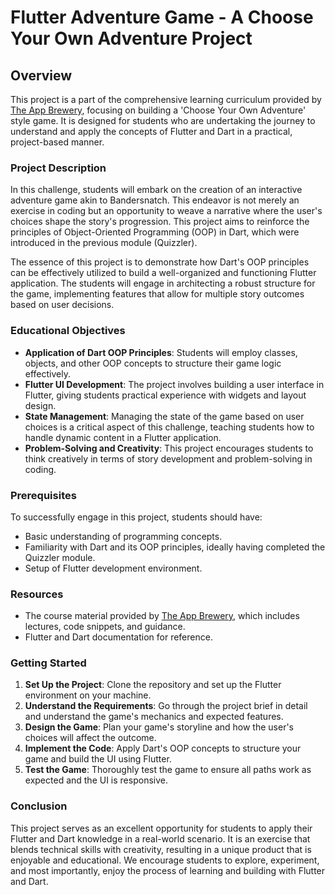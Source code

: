 # Flutter Adventure Game - A Choose Your Own Adventure Project

## Overview

This project is a part of the comprehensive learning curriculum provided by [The App Brewery](https://www.appbrewery.co/), focusing on building a 'Choose Your Own Adventure' style game. It is designed for students who are undertaking the journey to understand and apply the concepts of Flutter and Dart in a practical, project-based manner.

### Project Description

In this challenge, students will embark on the creation of an interactive adventure game akin to Bandersnatch. This endeavor is not merely an exercise in coding but an opportunity to weave a narrative where the user's choices shape the story's progression. This project aims to reinforce the principles of Object-Oriented Programming (OOP) in Dart, which were introduced in the previous module (Quizzler).

The essence of this project is to demonstrate how Dart's OOP principles can be effectively utilized to build a well-organized and functioning Flutter application. The students will engage in architecting a robust structure for the game, implementing features that allow for multiple story outcomes based on user decisions.

### Educational Objectives

- **Application of Dart OOP Principles**: Students will employ classes, objects, and other OOP concepts to structure their game logic effectively.
- **Flutter UI Development**: The project involves building a user interface in Flutter, giving students practical experience with widgets and layout design.
- **State Management**: Managing the state of the game based on user choices is a critical aspect of this challenge, teaching students how to handle dynamic content in a Flutter application.
- **Problem-Solving and Creativity**: This project encourages students to think creatively in terms of story development and problem-solving in coding.

### Prerequisites

To successfully engage in this project, students should have:

- Basic understanding of programming concepts.
- Familiarity with Dart and its OOP principles, ideally having completed the Quizzler module.
- Setup of Flutter development environment.

### Resources

- The course material provided by [The App Brewery](https://www.appbrewery.co/), which includes lectures, code snippets, and guidance.
- Flutter and Dart documentation for reference.

### Getting Started

1. **Set Up the Project**: Clone the repository and set up the Flutter environment on your machine.
2. **Understand the Requirements**: Go through the project brief in detail and understand the game's mechanics and expected features.
3. **Design the Game**: Plan your game's storyline and how the user's choices will affect the outcome.
4. **Implement the Code**: Apply Dart's OOP concepts to structure your game and build the UI using Flutter.
5. **Test the Game**: Thoroughly test the game to ensure all paths work as expected and the UI is responsive.

### Conclusion

This project serves as an excellent opportunity for students to apply their Flutter and Dart knowledge in a real-world scenario. It is an exercise that blends technical skills with creativity, resulting in a unique product that is enjoyable and educational. We encourage students to explore, experiment, and most importantly, enjoy the process of learning and building with Flutter and Dart.
